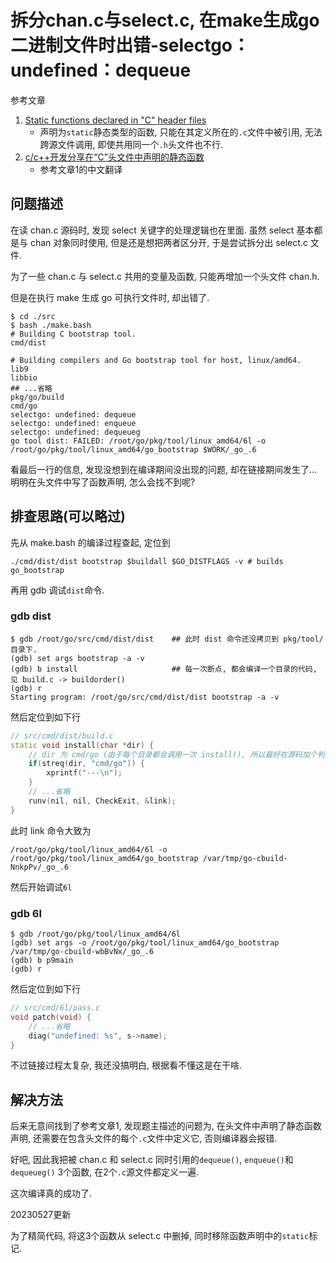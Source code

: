 # 拆分chan.c与select.c, 在make生成go二进制文件时出错-selectgo：undefined：dequeue

参考文章

1. [Static functions declared in "C" header files](https://stackoverflow.com/questions/42056160/static-functions-declared-in-c-header-files)
    - 声明为`static`静态类型的函数, 只能在其定义所在的`.c`文件中被引用, 无法跨源文件调用, 即使共用同一个`.h`头文件也不行.
2. [c/c++开发分享在“C”头文件中声明的静态函数](https://www.ssfiction.com/c-cyuyankaifa/560791.html)
    - 参考文章1的中文翻译

## 问题描述

在读 chan.c 源码时, 发现 select 关键字的处理逻辑也在里面. 虽然 select 基本都是与 chan 对象同时使用, 但是还是想把两者区分开, 于是尝试拆分出 select.c 文件.

为了一些 chan.c 与 select.c 共用的变量及函数, 只能再增加一个头文件 chan.h.

但是在执行 make 生成 go 可执行文件时, 却出错了.

```console
$ cd ./src
$ bash ./make.bash
# Building C bootstrap tool.
cmd/dist

# Building compilers and Go bootstrap tool for host, linux/amd64.
lib9
libbio
## ...省略
pkg/go/build
cmd/go
selectgo: undefined: dequeue
selectgo: undefined: enqueue
selectgo: undefined: dequeueg
go tool dist: FAILED: /root/go/pkg/tool/linux_amd64/6l -o /root/go/pkg/tool/linux_amd64/go_bootstrap $WORK/_go_.6
```

看最后一行的信息, 发现没想到在编译期间没出现的问题, 却在链接期间发生了...明明在头文件中写了函数声明, 怎么会找不到呢?

## 排查思路(可以略过)

先从 make.bash 的编译过程查起, 定位到

```
./cmd/dist/dist bootstrap $buildall $GO_DISTFLAGS -v # builds go_bootstrap
```

再用 gdb 调试`dist`命令.

### gdb dist

```console
$ gdb /root/go/src/cmd/dist/dist    ## 此时 dist 命令还没拷贝到 pkg/tool/ 目录下.
(gdb) set args bootstrap -a -v
(gdb) b install                     ## 每一次断点, 都会编译一个目录的代码, 见 build.c -> buildorder()
(gdb) r
Starting program: /root/go/src/cmd/dist/dist bootstrap -a -v
```

然后定位到如下行

```c++
// src/cmd/dist/build.c
static void install(char *dir) {
    // dir 为 cmd/go (由于每个目录都会调用一次 install(), 所以最好在源码加个判断条件, 方便打断点)
    if(streq(dir, "cmd/go")) {
		xprintf("---\n");
	}
    // ...省略
	runv(nil, nil, CheckExit, &link);
}
```

此时 link 命令大致为

```
/root/go/pkg/tool/linux_amd64/6l -o /root/go/pkg/tool/linux_amd64/go_bootstrap /var/tmp/go-cbuild-NnkpPv/_go_.6
```

然后开始调试`6l`

### gdb 6l

```
$ gdb /root/go/pkg/tool/linux_amd64/6l
(gdb) set args -o /root/go/pkg/tool/linux_amd64/go_bootstrap /var/tmp/go-cbuild-wbBvNx/_go_.6
(gdb) b p9main
(gdb) r

```

然后定位到如下行

```c++
// src/cmd/6l/pass.c
void patch(void) {
    // ...省略
    diag("undefined: %s", s->name);
}
```

不过链接过程太复杂, 我还没搞明白, 根据看不懂这是在干啥.

## 解决方法

后来无意间找到了参考文章1, 发现题主描述的问题为, 在头文件中声明了静态函数声明, 还需要在包含头文件的每个`.c`文件中定义它, 否则编译器会报错.

好吧, 因此我把被 chan.c 和 select.c 同时引用的`dequeue()`, `enqueue()`和`dequeueg()` 3个函数, 在2个`.c`源文件都定义一遍.

这次编译真的成功了.

20230527更新

为了精简代码, 将这3个函数从 select.c 中删掉, 同时移除函数声明中的`static`标记.
